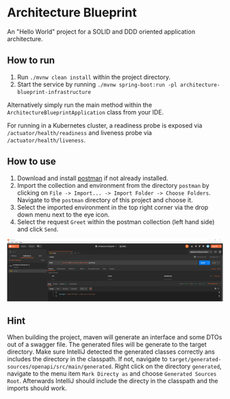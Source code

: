 # Architecture Blueprint

An "Hello World" project for a SOLID and DDD oriented application architecture. 

## How to run

1. Run `./mvnw clean install` within the project directory.
1. Start the service by running `./mvnw spring-boot:run -pl architecture-blueprint-infrastructure`

Alternatively simply run the main method within the `ArchitectureBlueprintApplication` class from your IDE.

For running in a Kubernetes cluster, a readiness probe is exposed via `/actuator/health/readiness` and 
liveness probe via `/actuator/health/liveness`.

## How to use

1. Download and install [postman](https://www.postman.com/) if not already installed.
1. Import the collection and environment from the directory `postman` by clicking on `File -> Import... -> Import Folder -> Choose Folders`. 
Navigate to the `postman` directory of this project and choose it.
1. Select the imported environment in the top right corner via the drop down menu next to the eye icon.
1. Select the request `Greet` within the postman collection (left hand side) and click `Send`.

![Postman](doc/img/postman.png) 

## Hint

When building the project, maven will generate an interface and some DTOs out of a swagger file. 
The generated files will be generate to the target directory. Make sure IntelliJ detected the generated
classes correctly ans includes the directory in the classpath. If not, navigate to `target/generated-sources/openapi/src/main/generated`.
Right click on the directory `generated`, navigate to the menu item `Mark Directy as` and choose `Generated Sources Root`. 
Afterwards IntelliJ should include the directy in the classpath and the imports should work.
